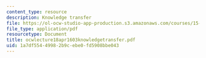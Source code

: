 ```yaml
---
content_type: resource
description: Knowledge transfer
file: https://ol-ocw-studio-app-production.s3.amazonaws.com/courses/15-310-managerial-psychology-laboratory-spring-2003/1a7df55449982b9cebe0fd5908bbe043_ocwlecture18apr1603knowledgetransfer.pdf
file_type: application/pdf
resourcetype: Document
title: ocwlecture18apr1603knowledgetransfer.pdf
uid: 1a7df554-4998-2b9c-ebe0-fd5908bbe043
---
```

